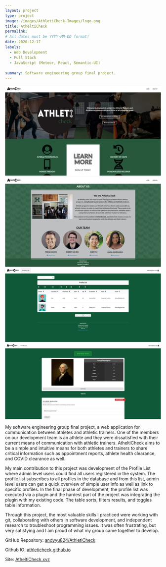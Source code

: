 ```yaml
---
layout: project
type: project
image: /images/AthletiCheck-Images/logo.png
title: AtheltiCheck
permalink:
# All dates must be YYYY-MM-DD format!
date: 2020-12-17
labels:
  - Web Development
  - Full Stack
  - JavaScript (Meteor, React, Semantic-UI)

summary: Software engineering group final project.
---
```


<div class="ui medium rounded images">
  <img class="ui image" src="../images/AthletiCheck-Images/landing-1.png">
  <img class="ui image" src="../images/AthletiCheck-Images/about-us.png">
  <img class="ui image" src="../images/AthletiCheck-Images/profilelist.PNG">
  <img class="ui image" src="../images/AthletiCheck-Images/profile.PNG">
</div>

My software engineering group final project, a web application for communication between athletes and athletic trainers. One of the members on our development team is an athlete and they were dissatisfied with their current means of communication with athletic trainers. AtheltiCheck aims to be a simple and intuitive means for both athletes and trainers to share critical information such as appointment reports, athlete health clearance, and COVID clearance as well.

My main contribution to this project was development of the Profile List where admin level users could find all users registered in the system. The profile list subscribes to all profiles in the database and from this list, admin level users can get a quick overview of simple user info as well as link to specific profiles. In the final phase of development, the profile list was executed via a plugin and the hardest part of the project was integrating the plugin with my existing code. The table sorts, filters results, and toggles table information.

Through this project, the most valuable skills I practiced were working with git, collaborating with others in software development, and independent research to troubleshoot programming issues. It was often frustrating, but very satisfying and I am proud of what my group came together to develop. 

GitHub Repository: <a href="https://github.com/athleticheck/athleticheck"><i class="large github icon "></i>andyyu824/AthletiCheck</a>

Github IO: <a href="https://athleticheck.github.io/"><i class="large github icon "></i>athleticheck.github.io</a>

Site: <a href="athleticheck.xyz/">AtheltiCheck.xyz</a>
